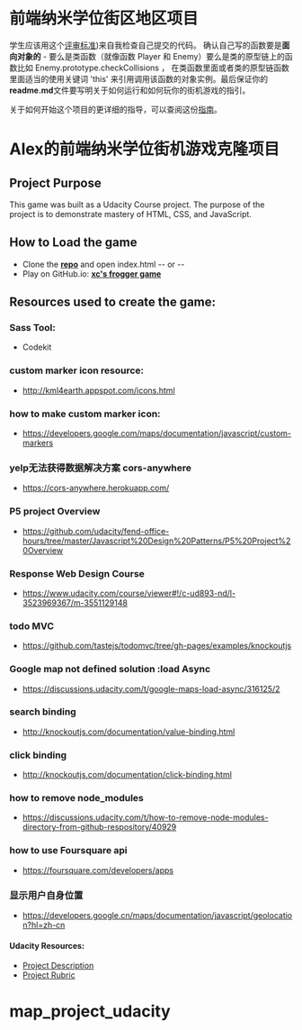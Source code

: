 前端纳米学位街区地区项目
===============================

学生应该用这个[评审标准](https://review.udacity.com/#!/rubrics/499/view))来自我检查自己提交的代码。 确认自己写的函数要是**面向对象的** -  要么是类函数（就像函数 Player 和 Enemy）要么是类的原型链上的函数比如 Enemy.prototype.checkCollisions ， 在类函数里面或者类的原型链函数里面适当的使用关键词 'this' 来引用调用该函数的对象实例。最后保证你的**readme.md**文件要写明关于如何运行和如何玩你的街机游戏的指引。

关于如何开始这个项目的更详细的指导，可以查阅这份[指南](https://gdgdocs.org/document/d/1v01aScPjSWCCWQLIpFqvg3-vXLH2e8_SZQKC8jNO0Dc/pub?embedded=true)。

Alex的前端纳米学位街机游戏克隆项目
====================
## Project Purpose
This game was built as a Udacity Course project. The purpose of the project is to demonstrate mastery of HTML, CSS, and JavaScript.

## How to Load the game

- Clone the **[repo](https://github.com/jzsplk/front-udacity-ArcadeGame.git)** and open index.html -- or --
- Play on GitHub.io: **[xc's frogger game](https://jzsplk.github.io/map_project_udacity/)**

## Resources used to create the game:

### Sass Tool:

- Codekit

###  custom marker icon resource:


- <http://kml4earth.appspot.com/icons.html>

### how to make custom marker icon: 

- <https://developers.google.com/maps/documentation/javascript/custom-markers>


### yelp无法获得数据解决方案 cors-anywhere

- <https://cors-anywhere.herokuapp.com/>


### P5 project Overview

- <https://github.com/udacity/fend-office-hours/tree/master/Javascript%20Design%20Patterns/P5%20Project%20Overview>

### Response Web Design Course

- <https://www.udacity.com/course/viewer#!/c-ud893-nd/l-3523969367/m-3551129148>

### todo MVC
- <https://github.com/tastejs/todomvc/tree/gh-pages/examples/knockoutjs>

### Google map not defined solution :load Async
- <https://discussions.udacity.com/t/google-maps-load-async/316125/2>

### search binding
- <http://knockoutjs.com/documentation/value-binding.html>

### click binding
- <http://knockoutjs.com/documentation/click-binding.html>

### how to remove node_modules
- <https://discussions.udacity.com/t/how-to-remove-node-modules-directory-from-github-respository/40929>

### how to use Foursquare api
- <https://foursquare.com/developers/apps>

### 显示用户自身位置
- <https://developers.google.cn/maps/documentation/javascript/geolocation?hl=zh-cn>

#### Udacity Resources:

- [Project Description](https://classroom.udacity.com/nanodegrees/nd001-cn-advanced/parts/b4672613-0d5a-4fb9-bb2d-571c92361fee/modules/4fd8d440-9428-4de7-93c0-4dca17a36700/lessons/2711658591239847/concepts/26294486380923)
- [Project Rubric](https://classroom.udacity.com/nanodegrees/nd001-cn-advanced/parts/b4672613-0d5a-4fb9-bb2d-571c92361fee/modules/4fd8d440-9428-4de7-93c0-4dca17a36700/lessons/2711658591239847/concepts/26906985370923)

# map_project_udacity



